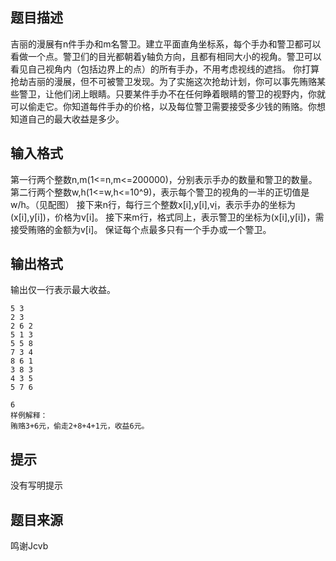 


## 题目描述
吉丽的漫展有n件手办和m名警卫。建立平面直角坐标系，每个手办和警卫都可以看做一个点。警卫们的目光都朝着y轴负方向，且都有相同大小的视角。警卫可以看见自己视角内（包括边界上的点）的所有手办，不用考虑视线的遮挡。
你打算抢劫吉丽的漫展，但不可被警卫发现。为了实施这次抢劫计划，你可以事先贿赂某些警卫，让他们闭上眼睛。只要某件手办不在任何睁着眼睛的警卫的视野内，你就可以偷走它。你知道每件手办的价格，以及每位警卫需要接受多少钱的贿赂。你想知道自己的最大收益是多少。
## 输入格式
第一行两个整数n,m(1<=n,m<=200000)，分别表示手办的数量和警卫的数量。
第二行两个整数w,h(1<=w,h<=10^9)，表示每个警卫的视角的一半的正切值是w/h。（见配图）
接下来n行，每行三个整数x[i],y[i],v[i](-10^9<=x[i],y[i]<=10^9,1<=v[i]<=10^9)，表示手办的坐标为(x[i],y[i])，价格为v[i]。
接下来m行，格式同上，表示警卫的坐标为(x[i],y[i])，需接受贿赂的金额为v[i]。
保证每个点最多只有一个手办或一个警卫。
## 输出格式
输出仅一行表示最大收益。

```input1
5 3
2 3
2 6 2
5 1 3
5 5 8
7 3 4
8 6 1
3 8 3
4 3 5
5 7 6

```

```output1
6
样例解释：
贿赂3+6元，偷走2+8+4+1元，收益6元。
```

## 提示
没有写明提示
## 题目来源
鸣谢Jcvb



